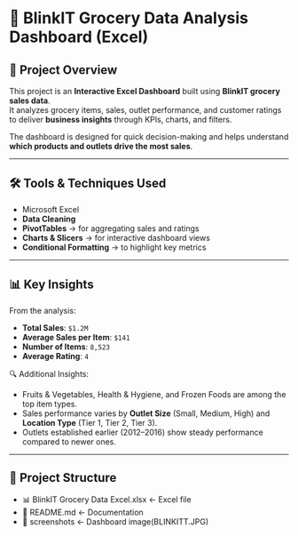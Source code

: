 # 🛒 BlinkIT Grocery Data Analysis Dashboard (Excel)

## 📌 Project Overview
This project is an **Interactive Excel Dashboard** built using **BlinkIT grocery sales data**.  
It analyzes grocery items, sales, outlet performance, and customer ratings to deliver **business insights** through KPIs, charts, and filters.  

The dashboard is designed for quick decision-making and helps understand **which products and outlets drive the most sales**.

---

## 🛠️ Tools & Techniques Used
- Microsoft Excel  
- **Data Cleaning**  
- **PivotTables** → for aggregating sales and ratings  
- **Charts & Slicers** → for interactive dashboard views  
- **Conditional Formatting** → to highlight key metrics  

---

## 📊 Key Insights
From the analysis:
- **Total Sales**: `$1.2M`  
- **Average Sales per Item**: `$141`  
- **Number of Items**: `8,523`  
- **Average Rating**: `4`  

🔍 Additional Insights:
- Fruits & Vegetables, Health & Hygiene, and Frozen Foods are among the top item types.  
- Sales performance varies by **Outlet Size** (Small, Medium, High) and **Location Type** (Tier 1, Tier 2, Tier 3).  
- Outlets established earlier (2012–2016) show steady performance compared to newer ones.  

---

## 📂 Project Structure
 - 📊 BlinkIT Grocery Data Excel.xlsx   ← Excel file
 - 📜 README.md                         ← Documentation
 - 📁 screenshots                       ← Dashboard image(BLINKITT.JPG)

